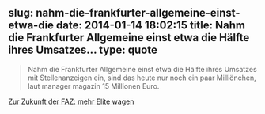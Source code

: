 slug: nahm-die-frankfurter-allgemeine-einst-etwa-die
date: 2014-01-14 18:02:15
title: Nahm die Frankfurter Allgemeine einst etwa die Hälfte ihres Umsatzes...
type: quote
---

> Nahm die Frankfurter Allgemeine einst etwa die Hälfte ihres Umsatzes mit Stellenanzeigen ein, sind das heute nur noch ein paar Milliönchen, laut manager magazin 15 Millionen Euro.

[Zur Zukunft der FAZ: mehr Elite wagen](http://meedia.de/print/zur-zukunft-der-faz-mehr-elite-wagen/2014/01/09.html)
